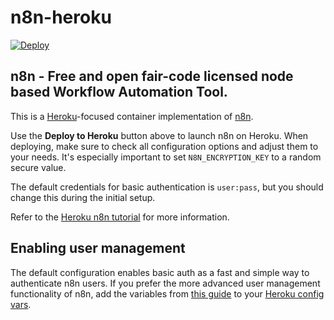 # n8n-heroku

[![Deploy](https://www.herokucdn.com/deploy/button.svg)](https://heroku.com/deploy?template=https://github.com/airader/n8n-heroku/tree/main)

## n8n - Free and open fair-code licensed node based Workflow Automation Tool.

This is a [Heroku](https://heroku.com/)-focused container implementation of [n8n](https://n8n.io/).

Use the **Deploy to Heroku** button above to launch n8n on Heroku. When deploying, make sure to check all configuration options and adjust them to your needs. It's especially important to set `N8N_ENCRYPTION_KEY` to a random secure value. 

The default credentials for basic authentication is `user:pass`, but you should change this during the initial setup.

Refer to the [Heroku n8n tutorial](https://docs.n8n.io/hosting/server-setups/heroku/) for more information.

## Enabling user management

The default configuration enables basic auth as a fast and simple way to authenticate n8n users. If you prefer the more advanced user management functionality of n8n, add the variables from [this guide](https://docs.n8n.io/hosting/user-management/) to your [Heroku config vars](https://devcenter.heroku.com/articles/config-vars#using-the-heroku-dashboard).
